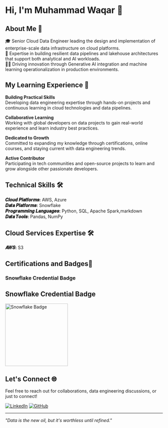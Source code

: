 # Hi, I'm Muhammad Waqar 👋

## About Me 🚀

🎓 Senior Cloud Data Engineer leading the design and implementation of enterprise-scale data infrastructure on cloud platforms.  
🔨 Expertise in building resilient data pipelines and lakehouse architectures that support both analytical and AI workloads.  
👨‍💻 Driving innovation through Generative AI integration and machine learning operationalization in production environments.
## My Learning Experience 🙌

**Building Practical Skills**  
Developing data engineering expertise through hands-on projects and continuous learning in cloud technologies and data pipelines.

**Collaborative Learning**  
Working with global developers on data projects to gain real-world experience and learn industry best practices.

**Dedicated to Growth**  
Committed to expanding my knowledge through certifications, online courses, and staying current with data engineering trends.

**Active Contributor**  
Participating in tech communities and open-source projects to learn and grow alongside other passionate developers.

## Technical Skills 🛠️

**𝑪𝒍𝒐𝒖𝒅 𝑷𝒍𝒂𝒕𝒇𝒐𝒓𝒎𝒔:** AWS, Azure  
**𝑫𝒂𝒕𝒂 𝑷𝒍𝒂𝒕𝒇𝒐𝒓𝒎𝒔:** Snowflake  
**𝑷𝒓𝒐𝒈𝒓𝒂𝒎𝒎𝒊𝒏𝒈 𝑳𝒂𝒏𝒈𝒖𝒂𝒈𝒆𝒔:** Python, SQL, Apache Spark,markdown  
**𝑫𝒂𝒕𝒂 𝑻𝒐𝒐𝒍𝒔:** Pandas, NumPy  

## Cloud Services Expertise 🛠️

**𝑨𝑾𝑺:** S3

## Certifications and Badges📜
### Snowflake Credential Badge
## Snowflake Credential Badge

<img src="https://api.accredible.com/v1/credential/generate_baked_badge?credential_id=157658884" 
     alt="Snowflake Badge" 
     width="200"
     title="Snowflake Data Engineering Certification">



## Let's Connect 🌐

Feel free to reach out for collaborations, data engineering discussions, or just to connect!

[![LinkedIn](https://img.shields.io/badge/LinkedIn-Muhammad_Waqar-blue?style=flat&logo=linkedin)](https://www.linkedin.com/in/muhammad-waqar-9b4584233/)
[![GitHub](https://img.shields.io/badge/GitHub-MuhammadWaqar7-black?style=flat&logo=github)](https://github.com/MuhammadWaqar7)

---

*"Data is the new oil, but it's worthless until refined."*
